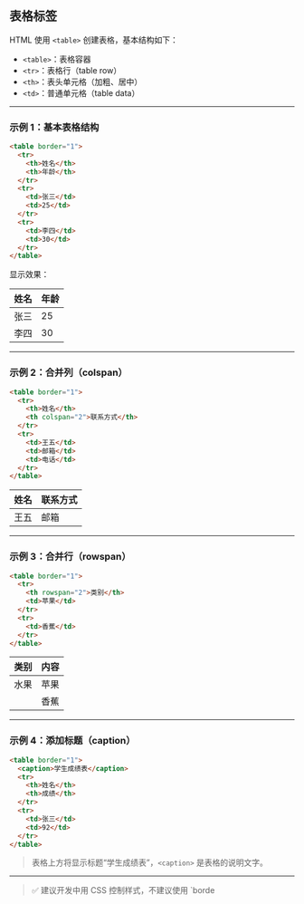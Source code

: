 ## 表格标签

HTML 使用 `<table>` 创建表格，基本结构如下：

- `<table>`：表格容器
- `<tr>`：表格行（table row）
- `<th>`：表头单元格（加粗、居中）
- `<td>`：普通单元格（table data）

---

### 示例 1：基本表格结构

```html
<table border="1">
  <tr>
    <th>姓名</th>
    <th>年龄</th>
  </tr>
  <tr>
    <td>张三</td>
    <td>25</td>
  </tr>
  <tr>
    <td>李四</td>
    <td>30</td>
  </tr>
</table>
```

显示效果：

| 姓名 | 年龄 |
|------|------|
| 张三 | 25   |
| 李四 | 30   |

---

### 示例 2：合并列（colspan）

```html
<table border="1">
  <tr>
    <th>姓名</th>
    <th colspan="2">联系方式</th>
  </tr>
  <tr>
    <td>王五</td>
    <td>邮箱</td>
    <td>电话</td>
  </tr>
</table>
```

| 姓名 |       联系方式       |
|------|----------------------|
| 王五 | 邮箱 | 电话          |

---

### 示例 3：合并行（rowspan）

```html
<table border="1">
  <tr>
    <th rowspan="2">类别</th>
    <td>苹果</td>
  </tr>
  <tr>
    <td>香蕉</td>
  </tr>
</table>
```

| 类别 | 内容 |
|------|------|
| 水果 | 苹果 |
|      | 香蕉 |

---

### 示例 4：添加标题（caption）

```html
<table border="1">
  <caption>学生成绩表</caption>
  <tr>
    <th>姓名</th>
    <th>成绩</th>
  </tr>
  <tr>
    <td>张三</td>
    <td>92</td>
  </tr>
</table>
```

> 表格上方将显示标题“学生成绩表”，`<caption>` 是表格的说明文字。

---

> ✅ 建议开发中用 CSS 控制样式，不建议使用 `borde
